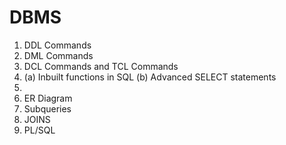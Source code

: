 # DBMS
1. DDL Commands
2. DML Commands
3. DCL Commands and TCL Commands
4. (a) Inbuilt functions in SQL (b) Advanced SELECT statements
5.
6. ER Diagram
7. Subqueries
8. JOINS
9. PL/SQL
